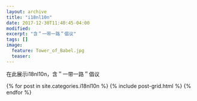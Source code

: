 ```yaml
---
layout: archive
title: "i18nl10n"
date: 2017-12-30T11:40:45-04:00
modified:
excerpt: "含＂一带一路＂倡议"
tags: []
image: 
  feature: Tower_of_Babel.jpg
  teaser:
---
```


在此展示i18nl10n，含＂一带一路＂倡议

<div class="tiles">
{% for post in site.categories.i18nl10n %}
  {% include post-grid.html %}
{% endfor %}
</div><!-- /.tiles 把所有categories 有 portfolio 的列出來-->